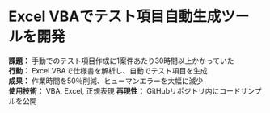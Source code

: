# Excel VBAでテスト項目自動生成ツールを開発

**課題：** 手動でのテスト項目作成に1案件あたり30時間以上かかっていた  
**行動：** Excel VBAで仕様書を解析し、自動でテスト項目を生成  
**成果：** 作業時間を50％削減、ヒューマンエラーを大幅に減少  
**使用技術：** VBA, Excel, 正規表現
**再現性：** GitHubリポジトリ内にコードサンプルを公開
